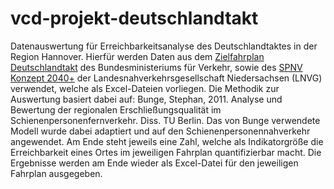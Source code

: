 # vcd-projekt-deutschlandtakt
Datenauswertung für Erreichbarkeitsanalyse des Deutschlandtaktes in der Region Hannover.
Hierfür werden Daten aus dem [Zielfahrplan Deutschlandtakt](https://assets.ctfassets.net/scbs508bajse/6wYikPsl1G47nWJw5MHEhn/a0dbf1f255f2cfd6bf033941280da2ba/Netzgrafik_3._Entwurf_Nord.pdf) des
Bundesministeriums für Verkehr, sowie des [SPNV Konzept 2040+](https://www.lnvg.de/fileadmin/media/lnvg/SPNV_2019/SPNV_Konzept_2030/LNVG_SPNV-KONZEPT_2030__2040.pdf) 
der Landesnahverkehrsgesellschaft Niedersachsen (LNVG) verwendet, welche als Excel-Dateien vorliegen.
Die Methodik zur Auswertung basiert dabei auf:
Bunge, Stephan, 2011. Analyse und Bewertung der regionalen Erschließungsqualität im Schienenpersonenfernverkehr. Diss. TU Berlin.
Das von Bunge verwendete Modell wurde dabei adaptiert und auf den Schienenpersonennahverkehr angewendet.
Am Ende steht jeweils eine Zahl, welche als Indikatorgröße die Erreichbarkeit eines Ortes im jeweiligen Fahrplan quantifizierbar macht.
Die Ergebnisse werden am Ende wieder als Excel-Datei für den jeweiligen Fahrplan ausgegeben.

